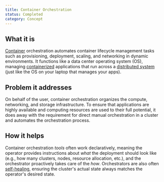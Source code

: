 ```yaml
---
title: Container Orchestration
status: Completed
category: Concept
---
```


## What it is
[Container](https://glossary.cncf.io/container/) orchestration automates container lifecycle management tasks such as provisioning, deployment, scaling, and networking in dynamic environments. It functions like a data center operating system (OS), managing [containerized](https://glossary.cncf.io/containerization/) applications that run across a [distributed system](https://glossary.cncf.io/distributed-systems/) (just like the OS on your laptop that manages your apps).

## Problem it addresses 
On behalf of the user, container orchestration organizes the compute, networking, and storage infrastructure. To ensure that applications are highly available and computing resources are used to their full potential, it does away with the requirement for direct manual orchestration in a cluster and automates the orchestration process.  

## How it helps
Container orchestration _tools_ often work declaratively, meaning the operator provides instructions about _what_ the deployment should look like (e.g., how many clusters, nodes, resource allocation, etc.), and the orchestrator proactively takes care of the _how_. Orchestrators are also often [self-healing](https://glossary.cncf.io/self-healing/), ensuring the cluster's actual state always matches the operator's desired state.
